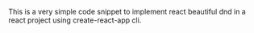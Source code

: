 This is a very simple code snippet to implement react beautiful dnd in a react project using create-react-app cli.
